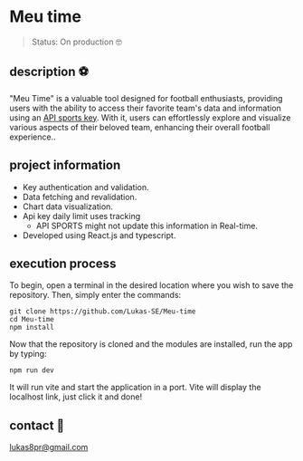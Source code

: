 # Meu time

> Status: On production :nerd_face:

## description :soccer:

"Meu Time" is a valuable tool designed for football enthusiasts, providing users with the ability to access their favorite team's data and information using an [API sports key](https://dashboard.api-football.com/login). With it, users can effortlessly explore and visualize various aspects of their beloved team, enhancing their overall football experience..

## project information

- Key authentication and validation.
- Data fetching and revalidation.
- Chart data visualization.
- Api key daily limit uses tracking
  - API SPORTS might not update this information in Real-time.
- Developed using React.js and typescript.

## execution process

To begin, open a terminal in the desired location where you wish to save the repository. Then, simply enter the commands:
```
git clone https://github.com/Lukas-SE/Meu-time
cd Meu-time
npm install
```
Now that the repository is cloned and the modules are installed, run the app by typing:
```
npm run dev
```
It will run vite and start the application in a port. Vite will display the localhost link, just click it and done!

## contact :e-mail:
lukas8pr@gmail.com
